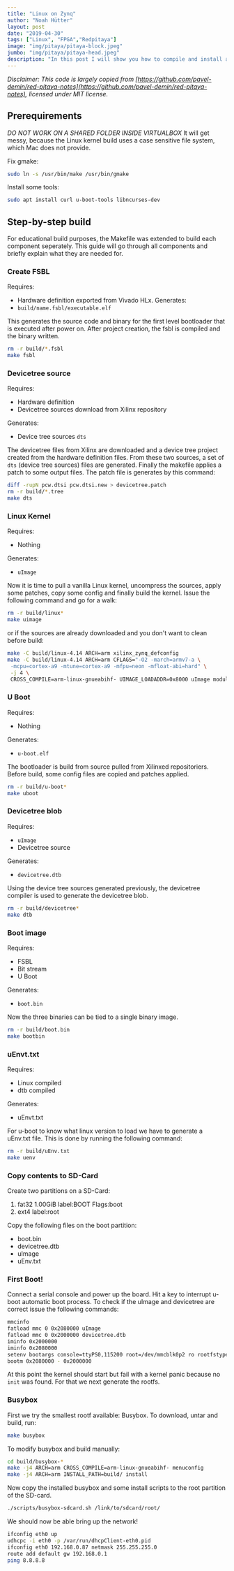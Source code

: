 ```yaml
---
title: "Linux on Zynq"
author: "Noah Hütter"
layout: post
date: "2019-04-30"
tags: ["Linux", "FPGA","Redpitaya"]
image: "img/pitaya/pitaya-block.jpeg"
jumbo: "img/pitaya/pitaya-head.jpeg"
description: "In this post I will show you how to compile and install a vanilla Linux kernel and root file system on Zynq SoC."
---
```


_Disclaimer: This code is largely copied from [https://github.com/pavel-demin/red-pitaya-notes](https://github.com/pavel-demin/red-pitaya-notes), licensed under MIT license._

## Prerequirements
*DO NOT WORK ON A SHARED FOLDER INSIDE VIRTUALBOX*
It will get messy, because the Linux kernel build uses a case sensitive file system, which Mac does not provide.

Fix gmake:
```bash
sudo ln -s /usr/bin/make /usr/bin/gmake
```

Install some tools:
```bash
sudo apt install curl u-boot-tools libncurses-dev
```

## Step-by-step build
For educational build purposes, the Makefile was extended to build each component seperately.
This guide will go through all components and briefly explain what they are needed for.

### Create FSBL
Requires: 
- Hardware definition exported from Vivado HLx.
Generates: 
- `build/name.fsbl/executable.elf`

This generates the source code and binary for the first level bootloader that is executed after power on.
After project creation, the fsbl is compiled and the binary written.

```bash
rm -r build/*.fsbl
make fsbl
```

### Devicetree source
Requires: 
- Hardware definition
- Devicetree sources download from Xilinx repository

Generates:
- Device tree sources `dts`

The devicetree files from Xilinx are downloaded and a device tree project created from the hardware definition files. 
From these two sources, a set of `dts` (device tree sources) files are generated.
Finally the makefile applies a patch to some output files.
The patch file is generates by this command:
```bash
diff -rupN pcw.dtsi pcw.dtsi.new > devicetree.patch
rm -r build/*.tree
make dts
```

### Linux Kernel
Requires: 
- Nothing

Generates:
- `uImage`

Now it is time to pull a vanilla Linux kernel, uncompress the sources, apply some patches, copy some config and finally build the kernel. Issue the following command and go for a walk:

```bash
rm -r build/linux*
make uimage
```

or if the sources are already downloaded and you don't want to clean before build:
```bash
make -C build/linux-4.14 ARCH=arm xilinx_zynq_defconfig
make -C build/linux-4.14 ARCH=arm CFLAGS="-O2 -march=armv7-a \
 -mcpu=cortex-a9 -mtune=cortex-a9 -mfpu=neon -mfloat-abi=hard" \
 -j 4 \
 CROSS_COMPILE=arm-linux-gnueabihf- UIMAGE_LOADADDR=0x8000 uImage modules
```

### U Boot
Requires: 
- Nothing

Generates:
- `u-boot.elf`

The bootloader is build from source pulled from Xilinxed repositoriers.
Before build, some config files are copied and patches applied.

```bash
rm -r build/u-boot*
make uboot
```

### Devicetree blob
Requires: 
- `uImage`
- Devicetree source

Generates:
- `devicetree.dtb`

Using the device tree sources generated previously, the devicetree compiler is used to generate the devicetree blob.

```bash
rm -r build/devicetree*
make dtb
```

### Boot image
Requires: 
- FSBL
- Bit stream
- U Boot

Generates:
- `boot.bin`

Now the three binaries can be tied to a single binary image.

```bash
rm -r build/boot.bin
make bootbin
```
### uEnvt.txt
Requires: 
- Linux compiled
- dtb compiled

Generates:
- uEnvt.txt

For u-boot to know what linux version to load we have to generate a uEnv.txt file.
This is done by running the following command:

```bash
rm -r build/uEnv.txt
make uenv
```

### Copy contents to SD-Card

Create two partitions on a SD-Card:
1. fat32 1.00GiB label:BOOT Flags:boot
2. ext4 label:root

Copy the following files on the boot partition:
- boot.bin
- devicetree.dtb
- uImage
- uEnv.txt

### First Boot!
Connect a serial console and power up the board.
Hit a key to interrupt u-boot automatic boot process.
To check if the uImage and devicetree are correct issue the following commands:
```bash
mmcinfo
fatload mmc 0 0x2080000 uImage
fatload mmc 0 0x2000000 devicetree.dtb
iminfo 0x2000000
iminfo 0x2080000
setenv bootargs console=ttyPS0,115200 root=/dev/mmcblk0p2 ro rootfstype=ext4 earlyprintk rootwait
bootm 0x2080000 - 0x2000000
```

At this point the kernel should start but fail with a kernel panic because no `init` was found.
For that we next generate the rootfs.

### Busybox
First we try the smallest rootf available: Busybox.
To download, untar and build, run:

```bash
make busybox
```

To modify busybox and build manually:
```bash
cd build/busybox-*
make -j4 ARCH=arm CROSS_COMPILE=arm-linux-gnueabihf- menuconfig
make -j4 ARCH=arm INSTALL_PATH=build/ install
```

Now copy the installed busybox and some install scripts to the root partition of the SD-card.

```bash
./scripts/busybox-sdcard.sh /link/to/sdcard/root/
```

We should now be able bring up the network!
```bash
ifconfig eth0 up
udhcpc -i eth0 -p /var/run/dhcpClient-eth0.pid
ifconfig eth0 192.168.0.87 netmask 255.255.255.0
route add default gw 192.168.0.1
ping 8.8.8.8
```